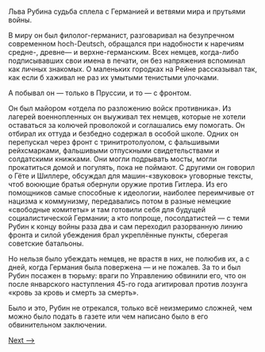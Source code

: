 Льва Рубина судьба сплела с Германией и ветвями мира и прутьями войны.

В миру он был филолог-германист, разговаривал на безупречном современном hoch-Deutsch, обращался при надобности к наречиям средне-, древне— и верхне-германским. Всех немцев, когда-либо подписывавших свои имена в печати, он без напряжения вспоминал как личных знакомых. О маленьких городках на Рейне рассказывал так, как если б хаживал не раз их умытыми тенистыми улочками.

А побывал он — только в Пруссии, и то — с фронтом.

Он был майором «отдела по разложению войск противника». Из лагерей военнопленных он выуживал тех немцев, которые не хотели оставаться за колючей проволокой и соглашались ему помогать. Он отбирал их оттуда и безбедно содержал в особой школе. Одних он перепускал через фронт с тринитротолуолом, с фальшивыми рейхсмарками, фальшивыми отпускными свидетельствами и солдатскими книжками. Они могли подрывать мосты, могли прокатиться домой и погулять, пока не поймают. С другими он говорил о Гёте и Шиллере, обсуждал для машин-«звуковок» уговорные тексты, чтоб воюющие братья обернули оружие против Гитлера. Из его помощников самые способные к идеологии, наиболее переимчивые от нацизма к коммунизму, передавались потом в разные немецкие «свободные комитеты» и там готовили себя для будущей социалистической Германии; а кто попроще, посолдатистей — с теми Рубин к концу войны раза два и сам переходил разорванную линию фронта и силой убеждения брал укреплённые пункты, сберегая советские батальоны.

Но нельзя было убеждать немцев, не врастя в них, не полюбив их, а с дней, когда Германия была повержена — и не пожалев. За то и был Рубин посажен в тюрьму: враги по Управлению обвинили его, что он после январского наступления 45-го года агитировал против лозунга «кровь за кровь и смерть за смерть».

Было и это, Рубин не отрекался, только всё неизмеримо сложней, чем можно было подать в газете или чем написано было в его обвинительном заключении.

[Next -->](https://github.com/AdamSkywalker/literature/blob/master/citations/ru/%D0%A1%D0%BE%D0%BB%D0%B6%D0%B5%D0%BD%D0%B8%D1%86%D1%8B%D0%BD/%D0%92%20%D0%BA%D1%80%D1%83%D0%B3%D0%B5%20%D0%BF%D0%B5%D1%80%D0%B2%D0%BE%D0%BC/01%20-%20%D0%9D%D0%B5%D1%80%D0%B6%D0%B8%D0%BD.md)